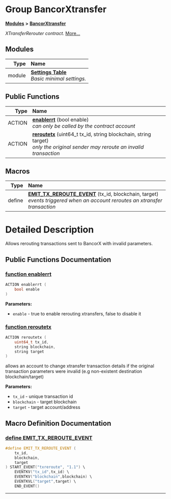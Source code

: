 
# Group BancorXtransfer


[**Modules**](modules.md)
 **>** [**BancorXtransfer**](group___bancor_xtransfer.md)



_XTransferRerouter contract._ [More...](#detailed-description)









## Modules

| Type | Name |
| ---: | :--- |
| module | [**Settings Table**](group___xtransfer___settings___table.md) <br>_Basic minimal settings._  |







## Public Functions

| Type | Name |
| ---: | :--- |
|  ACTION | [**enablerrt**](group___bancor_xtransfer.md#function-enablerrt) (bool enable) <br>_can only be called by the contract account_  |
|  ACTION | [**reroutetx**](group___bancor_xtransfer.md#function-reroutetx) (uint64\_t tx\_id, string blockchain, string target) <br>_only the original sender may reroute an invalid transaction_  |







## Macros

| Type | Name |
| ---: | :--- |
| define  | [**EMIT\_TX\_REROUTE\_EVENT**](group___bancor_xtransfer.md#define-emit-tx-reroute-event) (tx\_id, blockchain, target) <br>_events triggered when an account reroutes an xtransfer transaction_  |

# Detailed Description


Allows rerouting transactions sent to BancorX with invalid parameters. 

    
## Public Functions Documentation


### <a href="#function-enablerrt" id="function-enablerrt">function enablerrt </a>


```cpp
ACTION enablerrt (
    bool enable
) 
```




**Parameters:**


* `enable` - true to enable rerouting xtransfers, false to disable it 



        

### <a href="#function-reroutetx" id="function-reroutetx">function reroutetx </a>


```cpp
ACTION reroutetx (
    uint64_t tx_id,
    string blockchain,
    string target
) 
```


allows an account to change xtransfer transaction details if the original transaction parameters were invalid (e.g non-existent destination blockchain/target) 

**Parameters:**


* `tx_id` - unique transaction id 
* `blockchain` - target blockchain 
* `target` - target account/address 



        
## Macro Definition Documentation



### <a href="#define-emit-tx-reroute-event" id="define-emit-tx-reroute-event">define EMIT\_TX\_REROUTE\_EVENT </a>


```cpp
#define EMIT_TX_REROUTE_EVENT (
    tx_id,
    blockchain,
    target
) START_EVENT("txreroute", "1.1") \
    EVENTKV("tx_id",tx_id) \
    EVENTKV("blockchain",blockchain) \
    EVENTKVL("target",target) \
    END_EVENT()
```



------------------------------

